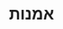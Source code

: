 ---
title: אמנות
description: שיתוף פרוייקטים ו-wip מהלימודים ופרוייקטים אישיים!
image:

# Badge style
style:
    background: "#734f5a"
    color: "#fff"
---
